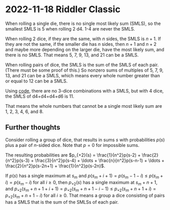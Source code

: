 2022-11-18 Riddler Classic
==========================
When rolling a single die, there is no single most likely sum (SMLS), so the
smallest SMLS is 5 when rolling 2 d4.  1-4 are never the SMLS.

When rolling 2 dice, if they are the same, with $n$ sides, the SMLS is $n+1$.
If they are not the same, if the smaller die has $n$ sides, then $n+1$
and $n+2$ and maybe more depending on the larger die, have the most likely
sum, and there is no SMLS.  That means 5, 7, 9, 13, and 21 can be a SMLS.

When rolling pairs of dice, the SMLS is the sum of the SMLS of each pair.
(There must be some proof of this.)  So nonzero sums of multiples of 5, 7,
9, 13, and 21 can be a SMLS, which means every whole number greater than or
equal to 12 can be a SMLS.

Using [code](20221118c.hs), there are no 3-dice combinations with a SMLS,
but with 4 dice, the SMLS of d4+d4+d4+d6 is 11.

That means the whole numbers that cannot be a single most likely sum are
1, 2, 3, 4, 6, and 8.

Further thoughts
----------------
Consider rolling a group of dice, that results in sums $s$ with probabilities
$p(s)$ plus a pair of $n$-sided dice.  Note that $p = 0$ for impossible sums.

The resulting probabilities are $p_{+2}(s) = \frac{1}{n^2}p(s-2) + \frac{2}{n^2}p(s-3) + \frac{3}{n^2}p(s-4) + \ldots + \frac{n}{n^2}p(s-n-1) + \ldots + \frac{2}{n^2}p(s-2n+1) + \frac{1}{n^2}p(s-2n)$.

If $p(s)$ has a single maximum at $s_m$ and
$p(s_m+i+1) = p(s_m-1-i) \le p(s_m+i) = p(s_m-i)$ for all $i \ge 0$, then
$p_{+2}(s)$ has a single maximum at $s_m+n+1$, and
$p_{+2}(s_m+n+1+i+1) = p_{+2}(s_m+n+1-i-1) \le p_{+2}(s_m+n+1+i) = p_{+2}(s_m+n+1-i)$
for all $i \ge 0$.  That means a group a dice consisting of pairs has a
SMLS that is the sum of the SMLSs of each pair.
